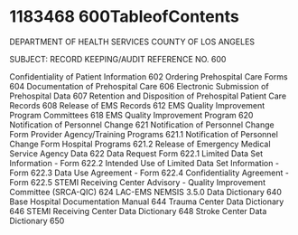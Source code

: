 # 1183468 600TableofContents

DEPARTMENT OF HEALTH SERVICES 
COUNTY OF LOS ANGELES 
 
SUBJECT: RECORD KEEPING/AUDIT    REFERENCE NO. 600 
 
 
 
 
Confidentiality of Patient Information 602 
Ordering Prehospital Care Forms 604 
Documentation of Prehospital Care 606 
Electronic Submission of Prehospital Data 607 
Retention and Disposition of Prehospital Patient Care Records 608 
Release of EMS Records 612 
EMS Quality Improvement Program Committees 618 
EMS Quality Improvement Program 620 
Notification of Personnel Change 621 
Notification of Personnel Change Form Provider Agency/Training Programs 621.1 
Notification of Personnel Change Form Hospital Programs 621.2 
Release of Emergency Medical Service Agency Data 622 
Data Request Form 622.1 
Limited Data Set Information - Form 622.2 
Intended Use of Limited Data Set Information - Form 622.3 
Data Use Agreement - Form 622.4 
Confidentiality Agreement - Form 622.5 
STEMI Receiving Center Advisory - Quality Improvement Committee 
(SRCA-QIC) 
624 
LAC-EMS NEMSIS 3.5.0 Data Dictionary 640 
Base Hospital Documentation Manual 644 
Trauma Center Data Dictionary 646 
STEMI Receiving Center Data Dictionary 648 
Stroke Center Data Dictionary 650
